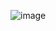 ![image](https://user-images.githubusercontent.com/62600984/118395568-0f177300-b686-11eb-97ca-4fca2b04946e.png)
 
